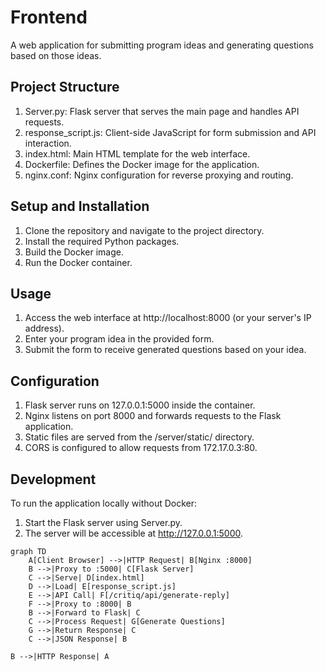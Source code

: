 # Frontend
A web application for submitting program ideas and generating questions based on those ideas.

## Project Structure

1. Server.py: Flask server that serves the main page and handles API requests.
2. response_script.js: Client-side JavaScript for form submission and API interaction.
3. index.html: Main HTML template for the web interface.
4. Dockerfile: Defines the Docker image for the application.
5. nginx.conf: Nginx configuration for reverse proxying and routing.

## Setup and Installation

1. Clone the repository and navigate to the project directory.
2. Install the required Python packages.
3. Build the Docker image.
4. Run the Docker container.

## Usage

1. Access the web interface at http://localhost:8000 (or your server's IP address).
2. Enter your program idea in the provided form.
3. Submit the form to receive generated questions based on your idea.

## Configuration

1. Flask server runs on 127.0.0.1:5000 inside the container.
2. Nginx listens on port 8000 and forwards requests to the Flask application.
3. Static files are served from the /server/static/ directory.
4. CORS is configured to allow requests from 172.17.0.3:80.

## Development
To run the application locally without Docker:

1. Start the Flask server using Server.py.
2. The server will be accessible at http://127.0.0.1:5000.

```
graph TD
    A[Client Browser] -->|HTTP Request| B[Nginx :8000]
    B -->|Proxy to :5000| C[Flask Server]
    C -->|Serve| D[index.html]
    D -->|Load| E[response_script.js]
    E -->|API Call| F[/critiq/api/generate-reply]
    F -->|Proxy to :8000| B
    B -->|Forward to Flask| C
    C -->|Process Request| G[Generate Questions]
    G -->|Return Response| C
    C -->|JSON Response| B
```
    B -->|HTTP Response| A
